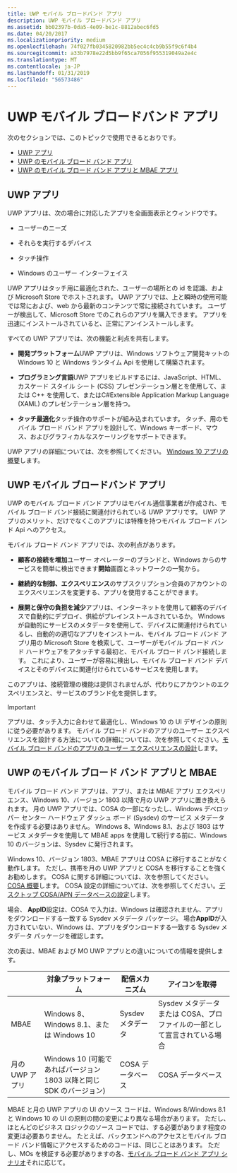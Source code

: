 ```yaml
---
title: UWP モバイル ブロードバンド アプリ
description: UWP モバイル ブロードバンド アプリ
ms.assetid: bb02397b-0da5-4e09-be1c-8812abec6fd5
ms.date: 04/20/2017
ms.localizationpriority: medium
ms.openlocfilehash: 74f027fb0345820982bb5ec4c4cb9b55f9c6f4b4
ms.sourcegitcommit: a33b7978e22d5bb9f65ca7056f955319049a2e4c
ms.translationtype: MT
ms.contentlocale: ja-JP
ms.lasthandoff: 01/31/2019
ms.locfileid: "56573486"
---
```

# <a name="uwp-mobile-broadband-apps"></a>UWP モバイル ブロードバンド アプリ

次のセクションでは、このトピックで使用できるとおりです。

- [UWP アプリ](#uwp-apps)
- [UWP のモバイル ブロード バンド アプリ](#uwp-mobile-broadband-apps)
- [UWP のモバイル ブロード バンド アプリと MBAE アプリ](#uwp-mobile-broadband-apps-and-mbae)

## <a name="uwp-apps"></a>UWP アプリ

UWP アプリは、次の場合に対応したアプリを全画面表示とウィンドウです。

-   ユーザーのニーズ

-   それらを実行するデバイス

-   タッチ操作

-   Windows のユーザー インターフェイス

UWP アプリはタッチ用に最適化された、ユーザーの場所との id を認識、および Microsoft Store でホストされます。 UWP アプリでは、上と瞬時の使用可能では常におよび、web から最新のコンテンツで常に接続されています。 ユーザーが検出して、Microsoft Store でのこれらのアプリを購入できます。 アプリを迅速にインストールされていると、正常にアンインストールします。

すべての UWP アプリでは、次の機能と利点を共有します。

-   **開発プラットフォーム**UWP アプリは、Windows ソフトウェア開発キットの Windows 10 と Windows ランタイム Api を使用して構築されます。

-   **プログラミング言語**UWP アプリをビルドするには、JavaScript、HTML、カスケード スタイル シート (CSS) プレゼンテーション層とを使用して、または C++ を使用して、またはC#Extensible Application Markup Language (XAML) のプレゼンテーション層を持つ。

-   **タッチ最適化**タッチ操作のサポートが組み込まれています。 タッチ、用のモバイル ブロード バンド アプリを設計して、Windows キーボード、マウス、およびグラフィカルなスケーリングをサポートできます。

UWP アプリの詳細については、次を参照してください。 [Windows 10 アプリの概要](https://docs.microsoft.com/windows/uwp/get-started/)します。

## <a name="uwp-mobile-broadband-apps"></a>UWP モバイル ブロードバンド アプリ


UWP のモバイル ブロード バンド アプリはモバイル通信事業者が作成され、モバイル ブロード バンド接続に関連付けられている UWP アプリです。 UWP アプリのメリット、だけでなくこのアプリには特権を持つモバイル ブロード バンド Api へのアクセス。

モバイル ブロード バンド アプリでは、次の利点があります。

-   **顧客の接続を増加**ユーザー オペレーターのブランドと、Windows からのサービスを簡単に検出できます**開始**画面とネットワークの一覧から。

-   **継続的な制御、エクスペリエンス**のサブスクリプション会員のアカウントのエクスペリエンスを変更する、アプリを使用することができます。

-   **展開と保守の負担を減少**アプリは、インターネットを使用して顧客のデバイスで自動的にデプロイ、供給がプレインストールされているか。 Windows が自動的にサービスのメタデータを使用して、デバイスに関連付けられているし、自動的の適切なアプリをインストール、モバイル ブロード バンド アプリ用の Microsoft Store を検索して、ユーザーがモバイル ブロード バンド ハードウェアをアタッチする最初と、モバイル ブロード バンド接続します。 これにより、ユーザーが容易に検出し、モバイル ブロード バンド デバイスとそのデバイスに関連付けられているサービスを使用します。

このアプリは、接続管理の機能は提供されませんが、代わりにアカウントのエクスペリエンスと、サービスのブランド化を提供します。

> [!IMPORTANT]
> アプリは、タッチ入力に合わせて最適化し、Windows 10 の UI デザインの原則に従う必要があります。 モバイル ブロード バンドのアプリのユーザー エクスペリエンスを設計する方法についての詳細については、次を参照してください。[モバイル ブロード バンドのアプリのユーザー エクスペリエンスの設計](designing-the-user-experience-of-a-mobile-broadband-app.md)します。

## <a name="uwp-mobile-broadband-apps-and-mbae"></a>UWP のモバイル ブロード バンド アプリと MBAE

モバイル ブロード バンド アプリは、アプリ、または MBAE アプリ エクスペリエンス、Windows 10、バージョン 1803 以降で月の UWP アプリに置き換えられます。 月の UWP アプリでは、COSA の一部になったし、Windows デベロッパー センター ハードウェア ダッシュ ボード (Sysdev) のサービス メタデータを作成する必要はありません。 Windows 8、Windows 8.1、および 1803 はサービス メタデータを使用して MBAE apps を使用して続行する前に、Windows 10 のバージョンは、Sysdev に発行されます。 

Windows 10、バージョン 1803、MBAE アプリは COSA に移行することがなく動作します。 ただし、携帯を月の UWP アプリと COSA を移行することを強くお勧めします。 COSA に関する詳細については、次を参照してください。 [COSA 概要](cosa-overview.md)します。 COSA 設定の詳細については、次を参照してください。[デスクトップ COSA/APN データベースの設定](desktop-cosa-apn-database-settings.md)します。

場合、 **AppID**設定は、COSA で入力は、Windows は確認されません、アプリをダウンロードする一致する Sysdev メタデータ パッケージ。 場合**AppID**が入力されていない、Windows は、アプリをダウンロードする一致する Sysdev メタデータ パッケージを確認します。

次の表は、MBAE および MO UWP アプリとの違いについての情報を提供します。

|   | 対象プラットフォーム | 配信メカニズム | アイコンを取得 |
| --- | --- | --- | --- |
| MBAE | Windows 8、Windows 8.1、または Windows 10 | Sysdev メタデータ | Sysdev メタデータまたは COSA、プロファイルの一部として宣言されている場合 | 
| 月の UWP アプリ | Windows 10 (可能であればバージョン 1803 以降と同じ SDK のバージョン) | COSA データベース | COSA データベース |

MBAE と月の UWP アプリの UI のソース コードは、Windows 8/Windows 8.1 と Windows 10 の UI の原則の間の変更により異なる場合があります。 ただし、ほとんどのビジネス ロジックのソース コードでは、する必要があります程度の変更は必要ありません。 たとえば、バックエンドへのアクセスとモバイル ブロード バンド情報にアクセスするためのコードは、同じことはあります。 ただし、MOs を検証する必要がありますの各、[モバイル ブロード バンド アプリ シナリオ](mobile-broadband-app-scenarios.md)それに応じて。
